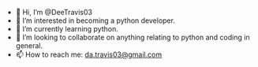 - 👋 Hi, I’m @DeeTravis03
- 👀 I’m interested in becoming a python developer.
- 🌱 I’m currently learning python.
- 💞️ I’m looking to collaborate on anything relating to python and coding in general.
- 📫 How to reach me: da.travis03@gmail.com

<!---
DeeTravis03/DeeTravis03 is a ✨ special ✨ repository because its `README.md` (this file) appears on your GitHub profile.
You can click the Preview link to take a look at your changes.
--->
